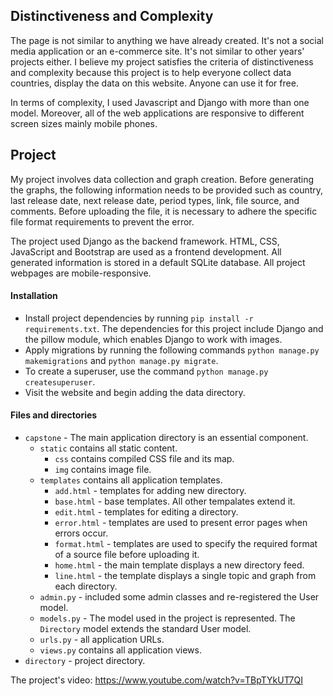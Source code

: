 ## Distinctiveness and Complexity

The page is not similar to anything we have already created. It's not a social media application or an e-commerce site. It's not similar to other years' projects either. I believe my project satisfies the criteria of distinctiveness and complexity because this project is to help everyone collect data countries, display the data on this website. Anyone can use it for free.

In terms of complexity, I used Javascript and Django with more than one model. Moreover, all of the web applications are responsive to different screen sizes mainly mobile phones.

## Project

My project involves data collection and graph creation. Before generating the graphs, the following information needs to be provided such as country, last release date, next release date, period types, link, file source, and comments. Before uploading the file, it is necessary to adhere the specific file format requirements to prevent the error.

The project used Django as the backend framework. HTML, CSS, JavaScript and Bootstrap are used as a  frontend development. All generated information is stored in a default SQLite database. All project webpages are mobile-responsive.

#### Installation
  - Install project dependencies by running `pip install -r requirements.txt`. The dependencies for this project include Django and the pillow module, which enables Django to work with images.
  - Apply migrations by running the following commands `python manage.py makemigrations` and `python manage.py migrate`.
  - To create a superuser, use the command `python manage.py createsuperuser`.
  - Visit the website and begin adding the data directory.

#### Files and directories
  - `capstone` - The main application directory is an essential component.
    - `static` contains all static content.
        - `css` contains compiled CSS file and its map.
        - `img` contains image file.
    - `templates` contains all application templates.
        - `add.html` - templates for adding new directory.
        - `base.html` - base templates. All other tempalates extend it.
        - `edit.html` - templates for editing a directory.
        - `error.html` - templates are used to present error pages when errors occur.
        - `format.html` - templates are used to specify the required format of a source file before uploading it.
        - `home.html` - the main template displays a new directory feed.
        - `line.html` - the template displays a single topic and graph from each directory.
    - `admin.py` - included some admin classes and re-registered the User model.
    - `models.py` - The model used in the project is represented. The `Directory` model extends the standard User model.
    - `urls.py` - all application URLs.
    - `views.py` contains all application views.
  - `directory` - project directory.
  
The project's video: 
   https://www.youtube.com/watch?v=TBpTYkUT7QI
